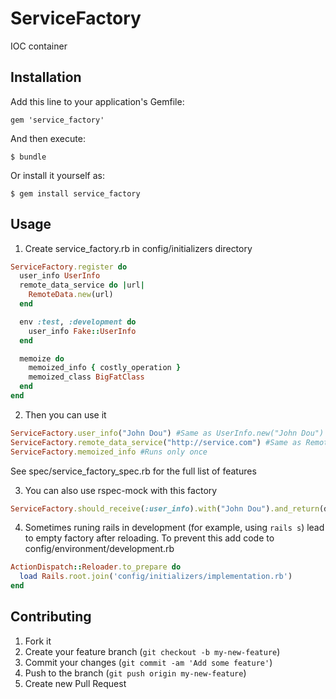 # ServiceFactory

IOC container

## Installation

Add this line to your application's Gemfile:

    gem 'service_factory'

And then execute:

    $ bundle

Or install it yourself as:

    $ gem install service_factory

## Usage

1. Create service_factory.rb in config/initializers directory

```ruby
ServiceFactory.register do
  user_info UserInfo
  remote_data_service do |url|
    RemoteData.new(url)
  end

  env :test, :development do
    user_info Fake::UserInfo
  end

  memoize do
    memoized_info { costly_operation }
    memoized_class BigFatClass
  end
end
```

2. Then you can use it

```ruby
ServiceFactory.user_info("John Dou") #Same as UserInfo.new("John Dou") or Fake::UserInfo.new("John Dou")
ServiceFactory.remote_data_service("http://service.com") #Same as RemoteData.new("http://service.com")
ServiceFactory.memoized_info #Runs only once
```

See spec/service_factory_spec.rb for the full list of features

3. You can also use rspec-mock with this factory

```ruby
ServiceFactory.should_receive(:user_info).with("John Dou").and_return(double(:user_info, address: "baker street"))
```

4. Sometimes runing rails in development (for example, using `rails s`) lead to empty factory after reloading. To prevent this add code to config/environment/development.rb

```ruby
ActionDispatch::Reloader.to_prepare do
  load Rails.root.join('config/initializers/implementation.rb')
end
```

## Contributing

1. Fork it
2. Create your feature branch (`git checkout -b my-new-feature`)
3. Commit your changes (`git commit -am 'Add some feature'`)
4. Push to the branch (`git push origin my-new-feature`)
5. Create new Pull Request
